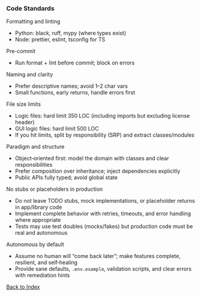 ### Code Standards

Formatting and linting
- Python: black, ruff, mypy (where types exist)
- Node: prettier, eslint, tsconfig for TS

Pre-commit
- Run format + lint before commit; block on errors

Naming and clarity
- Prefer descriptive names; avoid 1–2 char vars
- Small functions, early returns, handle errors first

File size limits
- Logic files: hard limit 350 LOC (including imports but excluding license header)
- GUI logic files: hard limit 500 LOC
- If you hit limits, split by responsibility (SRP) and extract classes/modules

Paradigm and structure
- Object‑oriented first: model the domain with classes and clear responsibilities
- Prefer composition over inheritance; inject dependencies explicitly
- Public APIs fully typed; avoid global state

No stubs or placeholders in production
- Do not leave TODO stubs, mock implementations, or placeholder returns in app/library code
- Implement complete behavior with retries, timeouts, and error handling where appropriate
- Tests may use test doubles (mocks/fakes) but production code must be real and autonomous

Autonomous by default
- Assume no human will “come back later”; make features complete, resilient, and self‑healing
- Provide sane defaults, `.env.example`, validation scripts, and clear errors with remediation hints



[Back to Index](00_INDEX.md)
